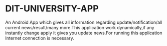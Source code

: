 # DIT-UNIVERSITY-APP
An Android App which gives all information regarding update/notification/all current news/result/many more.This application work dynamically,if any instantly change apply it gives you update news.For running this application Internet connection is necessary.
